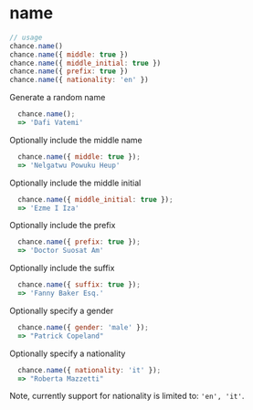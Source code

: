 # name

```js
// usage
chance.name()
chance.name({ middle: true })
chance.name({ middle_initial: true })
chance.name({ prefix: true })
chance.name({ nationality: 'en' })
```

Generate a random name

```js
  chance.name();
  => 'Dafi Vatemi'
```

Optionally include the middle name

```js
  chance.name({ middle: true });
  => 'Nelgatwu Powuku Heup'
```

Optionally include the middle initial

```js
  chance.name({ middle_initial: true });
  => 'Ezme I Iza'
```

Optionally include the prefix

```js
  chance.name({ prefix: true });
  => 'Doctor Suosat Am'
```

Optionally include the suffix

```js
  chance.name({ suffix: true });
  => 'Fanny Baker Esq.'
```

Optionally specify a gender

```js
  chance.name({ gender: 'male' });
  => "Patrick Copeland"
```

Optionally specify a nationality

```js
  chance.name({ nationality: 'it' });
  => "Roberta Mazzetti"
```

Note, currently support for nationality is limited to: `'en', 'it'`.
